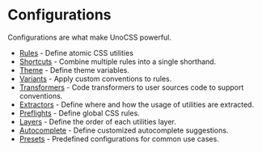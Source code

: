 # Configurations

Configurations are what make UnoCSS powerful.

- [Rules](/config/rules) - Define atomic CSS utilities
- [Shortcuts](/config/shortcuts) - Combine multiple rules into a single shorthand.
- [Theme](/config/theme) - Define theme variables.
- [Variants](/config/variants) - Apply custom conventions to rules.
- [Transformers](/config/transformers) - Code transformers to user sources code to support conventions.
- [Extractors](/config/extractors) - Define where and how the usage of utilities are extracted.
- [Preflights](/config/preflights) - Define global CSS rules.
- [Layers](/config/layers) - Define the order of each utilities layer.
- [Autocomplete](/config/autocomplete) - Define customized autocomplete suggestions.
- [Presets](/config/presets) - Predefined configurations for common use cases.

